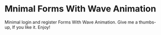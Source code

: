 # Mnimal Forms With Wave Animation
 Minimal login and register Forms With Wave Animation. Give me a thumbs-up, If you like it. Enjoy!
